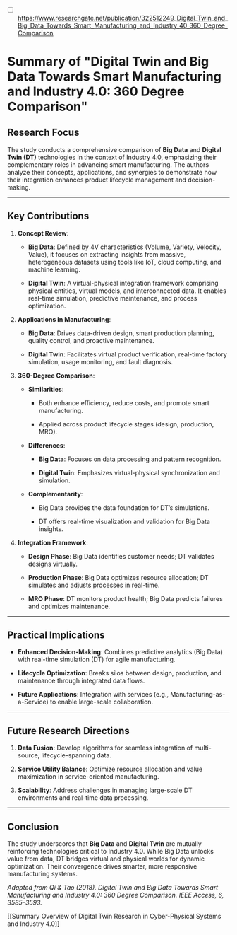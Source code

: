 - [ ] https://www.researchgate.net/publication/322512249_Digital_Twin_and_Big_Data_Towards_Smart_Manufacturing_and_Industry_40_360_Degree_Comparison


# Summary of "Digital Twin and Big Data Towards Smart Manufacturing and Industry 4.0: 360 Degree Comparison"

## Research Focus

The study conducts a comprehensive comparison of **Big Data** and **Digital Twin (DT)** technologies in the context of Industry 4.0, emphasizing their complementary roles in advancing smart manufacturing. The authors analyze their concepts, applications, and synergies to demonstrate how their integration enhances product lifecycle management and decision-making.

---

## Key Contributions

1. **Concept Review**:
    
    - **Big Data**: Defined by 4V characteristics (Volume, Variety, Velocity, Value), it focuses on extracting insights from massive, heterogeneous datasets using tools like IoT, cloud computing, and machine learning.
        
    - **Digital Twin**: A virtual-physical integration framework comprising physical entities, virtual models, and interconnected data. It enables real-time simulation, predictive maintenance, and process optimization.
        
2. **Applications in Manufacturing**:
    
    - **Big Data**: Drives data-driven design, smart production planning, quality control, and proactive maintenance.
        
    - **Digital Twin**: Facilitates virtual product verification, real-time factory simulation, usage monitoring, and fault diagnosis.
        
3. **360-Degree Comparison**:
    
    - **Similarities**:
        
        - Both enhance efficiency, reduce costs, and promote smart manufacturing.
            
        - Applied across product lifecycle stages (design, production, MRO).
            
    - **Differences**:
        
        - **Big Data**: Focuses on data processing and pattern recognition.
            
        - **Digital Twin**: Emphasizes virtual-physical synchronization and simulation.
            
    - **Complementarity**:
        
        - Big Data provides the data foundation for DT’s simulations.
            
        - DT offers real-time visualization and validation for Big Data insights.
            
4. **Integration Framework**:
    
    - **Design Phase**: Big Data identifies customer needs; DT validates designs virtually.
        
    - **Production Phase**: Big Data optimizes resource allocation; DT simulates and adjusts processes in real-time.
        
    - **MRO Phase**: DT monitors product health; Big Data predicts failures and optimizes maintenance.
        

---

## Practical Implications

- **Enhanced Decision-Making**: Combines predictive analytics (Big Data) with real-time simulation (DT) for agile manufacturing.
    
- **Lifecycle Optimization**: Breaks silos between design, production, and maintenance through integrated data flows.
    
- **Future Applications**: Integration with services (e.g., Manufacturing-as-a-Service) to enable large-scale collaboration.
    

---

## Future Research Directions

1. **Data Fusion**: Develop algorithms for seamless integration of multi-source, lifecycle-spanning data.
    
2. **Service Utility Balance**: Optimize resource allocation and value maximization in service-oriented manufacturing.
    
3. **Scalability**: Address challenges in managing large-scale DT environments and real-time data processing.
    

---

## Conclusion

The study underscores that **Big Data** and **Digital Twin** are mutually reinforcing technologies critical to Industry 4.0. While Big Data unlocks value from data, DT bridges virtual and physical worlds for dynamic optimization. Their convergence drives smarter, more responsive manufacturing systems.

_Adapted from Qi & Tao (2018). Digital Twin and Big Data Towards Smart Manufacturing and Industry 4.0: 360 Degree Comparison. IEEE Access, 6, 3585–3593._


[[Summary Overview of Digital Twin Research in Cyber-Physical Systems and Industry 4.0]]